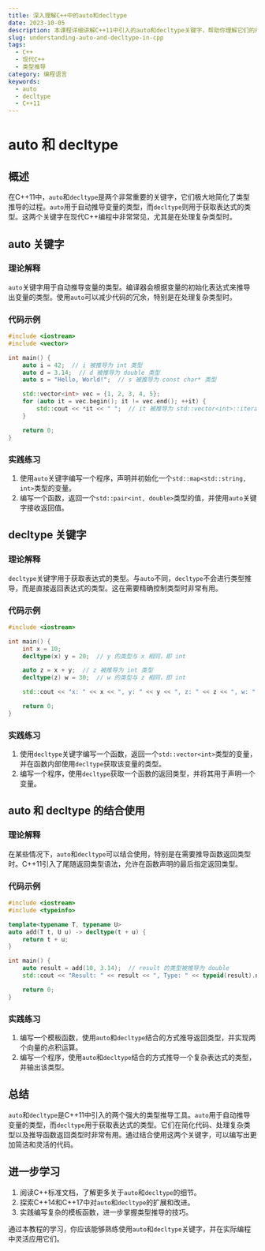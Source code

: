 ```yaml
---
title: 深入理解C++中的auto和decltype
date: 2023-10-05
description: 本课程详细讲解C++11中引入的auto和decltype关键字，帮助你理解它们的用途和如何在现代C++编程中高效使用。
slug: understanding-auto-and-decltype-in-cpp
tags:
  - C++
  - 现代C++
  - 类型推导
category: 编程语言
keywords:
  - auto
  - decltype
  - C++11
---
```


# auto 和 decltype

## 概述

在C++11中，`auto`和`decltype`是两个非常重要的关键字，它们极大地简化了类型推导的过程。`auto`用于自动推导变量的类型，而`decltype`则用于获取表达式的类型。这两个关键字在现代C++编程中非常常见，尤其是在处理复杂类型时。

## auto 关键字

### 理论解释

`auto`关键字用于自动推导变量的类型。编译器会根据变量的初始化表达式来推导出变量的类型。使用`auto`可以减少代码的冗余，特别是在处理复杂类型时。

### 代码示例

```cpp
#include <iostream>
#include <vector>

int main() {
    auto i = 42;  // i 被推导为 int 类型
    auto d = 3.14;  // d 被推导为 double 类型
    auto s = "Hello, World!";  // s 被推导为 const char* 类型

    std::vector<int> vec = {1, 2, 3, 4, 5};
    for (auto it = vec.begin(); it != vec.end(); ++it) {
        std::cout << *it << " ";  // it 被推导为 std::vector<int>::iterator 类型
    }

    return 0;
}
```

### 实践练习

1. 使用`auto`关键字编写一个程序，声明并初始化一个`std::map<std::string, int>`类型的变量。
2. 编写一个函数，返回一个`std::pair<int, double>`类型的值，并使用`auto`关键字接收返回值。

## decltype 关键字

### 理论解释

`decltype`关键字用于获取表达式的类型。与`auto`不同，`decltype`不会进行类型推导，而是直接返回表达式的类型。这在需要精确控制类型时非常有用。

### 代码示例

```cpp
#include <iostream>

int main() {
    int x = 10;
    decltype(x) y = 20;  // y 的类型与 x 相同，即 int

    auto z = x + y;  // z 被推导为 int 类型
    decltype(z) w = 30;  // w 的类型与 z 相同，即 int

    std::cout << "x: " << x << ", y: " << y << ", z: " << z << ", w: " << w << std::endl;

    return 0;
}
```

### 实践练习

1. 使用`decltype`关键字编写一个函数，返回一个`std::vector<int>`类型的变量，并在函数内部使用`decltype`获取该变量的类型。
2. 编写一个程序，使用`decltype`获取一个函数的返回类型，并将其用于声明一个变量。

## auto 和 decltype 的结合使用

### 理论解释

在某些情况下，`auto`和`decltype`可以结合使用，特别是在需要推导函数返回类型时。C++11引入了尾随返回类型语法，允许在函数声明的最后指定返回类型。

### 代码示例

```cpp
#include <iostream>
#include <typeinfo>

template<typename T, typename U>
auto add(T t, U u) -> decltype(t + u) {
    return t + u;
}

int main() {
    auto result = add(10, 3.14);  // result 的类型被推导为 double
    std::cout << "Result: " << result << ", Type: " << typeid(result).name() << std::endl;

    return 0;
}
```

### 实践练习

1. 编写一个模板函数，使用`auto`和`decltype`结合的方式推导返回类型，并实现两个向量的点积运算。
2. 编写一个程序，使用`auto`和`decltype`结合的方式推导一个复杂表达式的类型，并输出该类型。

## 总结

`auto`和`decltype`是C++11中引入的两个强大的类型推导工具。`auto`用于自动推导变量的类型，而`decltype`用于获取表达式的类型。它们在简化代码、处理复杂类型以及推导函数返回类型时非常有用。通过结合使用这两个关键字，可以编写出更加简洁和灵活的代码。

## 进一步学习

1. 阅读C++标准文档，了解更多关于`auto`和`decltype`的细节。
2. 探索C++14和C++17中对`auto`和`decltype`的扩展和改进。
3. 实践编写复杂的模板函数，进一步掌握类型推导的技巧。

通过本教程的学习，你应该能够熟练使用`auto`和`decltype`关键字，并在实际编程中灵活应用它们。